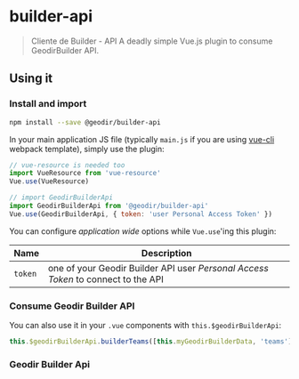 # builder-api

> Cliente de Builder - API
>A deadly simple Vue.js plugin to consume GeodirBuilder API.

## Using it

### Install and import

```bash
npm install --save @geodir/builder-api
```
In your main application JS file (typically `main.js` if you are using [vue-cli](https://github.com/vuejs/vue-cli) webpack template), simply use the plugin:

```javascript
// vue-resource is needed too
import VueResource from 'vue-resource'
Vue.use(VueResource)

// import GeodirBuilderApi
import GeodirBuilderApi from '@geodir/builder-api'
Vue.use(GeodirBuilderApi, { token: 'user Personal Access Token' })
```

You can configure _application wide_ options while `Vue.use`'ing this plugin:

| Name    | Description                                                           |
|---------|-----------------------------------------------------------------------|
| `token` | one of your Geodir Builder API user _Personal Access Token_ to connect to the API |

### Consume Geodir Builder API

You can also use it in your `.vue` components with `this.$geodirBuilderApi`:
```javascript
this.$geodirBuilderApi.builderTeams([this.myGeodirBuilderData, 'teams'])
```
### Geodir Builder Api
